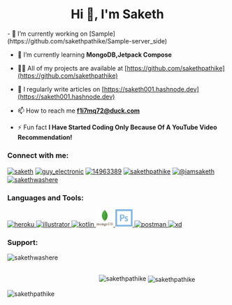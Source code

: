 <h1 align="center">Hi 👋, I'm Saketh</h1>
- 🔭 I’m currently working on [Sample](https://github.com/sakethpathike/Sample-server_side)

- 🌱 I’m currently learning **MongoDB,Jetpack Compose**

- 👨‍💻 All of my projects are available at [https://github.com/sakethpathike](https://github.com/sakethpathike)

- 📝 I regularly write articles on [https://saketh001.hashnode.dev](https://saketh001.hashnode.dev)

- 📫 How to reach me **f1i7mq72@duck.com**

- ⚡ Fun fact **I Have Started Coding Only Because Of A YouTube Video Recommendation!**

<h3 align="left">Connect with me:</h3>
<p align="left">
<a href="https://dev.to/saketh" target="blank"><img align="center" src="https://raw.githubusercontent.com/rahuldkjain/github-profile-readme-generator/master/src/images/icons/Social/devto.svg" alt="saketh" height="30" width="40" /></a>
<a href="https://twitter.com/guy_electronic" target="blank"><img align="center" src="https://raw.githubusercontent.com/rahuldkjain/github-profile-readme-generator/master/src/images/icons/Social/twitter.svg" alt="guy_electronic" height="30" width="40" /></a>
<a href="https://stackoverflow.com/users/14963389" target="blank"><img align="center" src="https://raw.githubusercontent.com/rahuldkjain/github-profile-readme-generator/master/src/images/icons/Social/stack-overflow.svg" alt="14963389" height="30" width="40" /></a>
<a href="https://instagram.com/sakethpathike" target="blank"><img align="center" src="https://raw.githubusercontent.com/rahuldkjain/github-profile-readme-generator/master/src/images/icons/Social/instagram.svg" alt="sakethpathike" height="30" width="40" /></a>
<a href="https://hashnode.com/@iamsaketh" target="blank"><img align="center" src="https://raw.githubusercontent.com/rahuldkjain/github-profile-readme-generator/master/src/images/icons/Social/hashnode.svg" alt="@iamsaketh" height="30" width="40" /></a>
<a href="https://www.youtube.com/c/sakethwashere" target="blank"><img align="center" src="https://raw.githubusercontent.com/rahuldkjain/github-profile-readme-generator/master/src/images/icons/Social/youtube.svg" alt="sakethwashere" height="30" width="40" /></a>
</p>

<h3 align="left">Languages and Tools:</h3>
<p align="left"> <a href="https://heroku.com" target="_blank" rel="noreferrer"> <img src="https://www.vectorlogo.zone/logos/heroku/heroku-icon.svg" alt="heroku" width="40" height="40"/> </a> <a href="https://www.adobe.com/in/products/illustrator.html" target="_blank" rel="noreferrer"> <img src="https://www.vectorlogo.zone/logos/adobe_illustrator/adobe_illustrator-icon.svg" alt="illustrator" width="40" height="40"/> </a> <a href="https://kotlinlang.org" target="_blank" rel="noreferrer"> <img src="https://www.vectorlogo.zone/logos/kotlinlang/kotlinlang-icon.svg" alt="kotlin" width="40" height="40"/> </a> <a href="https://www.mongodb.com/" target="_blank" rel="noreferrer"> <img src="https://raw.githubusercontent.com/devicons/devicon/master/icons/mongodb/mongodb-original-wordmark.svg" alt="mongodb" width="40" height="40"/> </a> <a href="https://www.photoshop.com/en" target="_blank" rel="noreferrer"> <img src="https://raw.githubusercontent.com/devicons/devicon/master/icons/photoshop/photoshop-line.svg" alt="photoshop" width="40" height="40"/> </a> <a href="https://postman.com" target="_blank" rel="noreferrer"> <img src="https://www.vectorlogo.zone/logos/getpostman/getpostman-icon.svg" alt="postman" width="40" height="40"/> </a> <a href="https://www.adobe.com/products/xd.html" target="_blank" rel="noreferrer"> <img src="https://cdn.worldvectorlogo.com/logos/adobe-xd.svg" alt="xd" width="40" height="40"/> </a> </p>

<h3 align="left">Support:</h3>
<p><a href="https://www.buymeacoffee.com/sakethwashere"> <img align="left" src="https://cdn.buymeacoffee.com/buttons/v2/default-yellow.png" height="50" width="210" alt="sakethwashere" /></a></p><br><br>

<p><img align="left" src="https://github-readme-stats.vercel.app/api/top-langs?username=sakethpathike&show_icons=true&locale=en&layout=compact" alt="sakethpathike" /></p>

<p>&nbsp;<img align="center" src="https://github-readme-stats.vercel.app/api?username=sakethpathike&show_icons=true&locale=en" alt="sakethpathike" /></p>

<p><img align="center" src="https://github-readme-streak-stats.herokuapp.com/?user=sakethpathike&" alt="sakethpathike" /></p>
